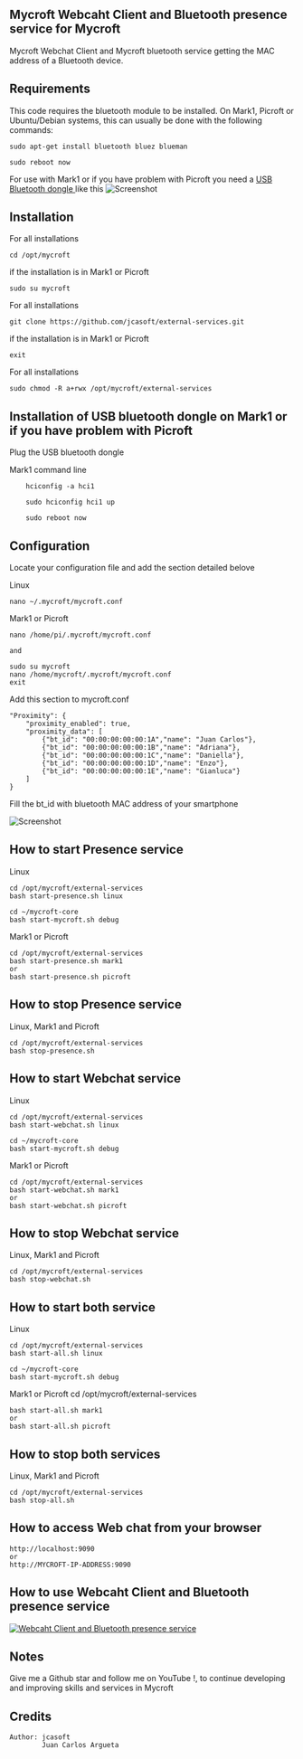 ## Mycroft Webcaht Client and Bluetooth presence service for Mycroft
Mycroft Webchat Client and Mycroft bluetooth service getting the MAC address of a Bluetooth device.


## Requirements

This code requires the bluetooth module to be installed. On Mark1, Picroft or Ubuntu/Debian systems, this can usually be done with the following commands:

    sudo apt-get install bluetooth bluez blueman

    sudo reboot now

For use with Mark1 or if you have problem with Picroft you need a [USB Bluetooth dongle ](https://www.amazon.com/Bluetooth-Dongle-Adapter-Raspberry-Windows/dp/B073H4GQ9Q/ref=sr_1_8?ie=UTF8&qid=1531953940&sr=8-8&keywords=raspberry+pi+3+usb+bluetooth+dongle) like this
![Screenshot](usb_donle.jpeg?raw=true)


## Installation

For all installations

    cd /opt/mycroft

if the installation is in Mark1 or Picroft

    sudo su mycroft

For all installations

    git clone https://github.com/jcasoft/external-services.git

if the installation is in Mark1 or Picroft

    exit

For all installations
        
    sudo chmod -R a+rwx /opt/mycroft/external-services


## Installation of USB bluetooth dongle on Mark1 or if you have problem with Picroft

Plug the USB bluetooth dongle

Mark1 command line

        hciconfig -a hci1

        sudo hciconfig hci1 up

        sudo reboot now


## Configuration


Locate your configuration file and add the section detailed belove

Linux

    nano ~/.mycroft/mycroft.conf

Mark1 or Picroft

    nano /home/pi/.mycroft/mycroft.conf

    and

    sudo su mycroft
    nano /home/mycroft/.mycroft/mycroft.conf
    exit


Add this section to mycroft.conf

    "Proximity": {
        "proximity_enabled": true, 
        "proximity_data": [
            {"bt_id": "00:00:00:00:00:1A","name": "Juan Carlos"},
            {"bt_id": "00:00:00:00:00:1B","name": "Adriana"},
            {"bt_id": "00:00:00:00:00:1C","name": "Daniella"},
            {"bt_id": "00:00:00:00:00:1D","name": "Enzo"},
            {"bt_id": "00:00:00:00:00:1E","name": "Gianluca"}
        ]
    }


Fill the bt_id with bluetooth MAC address of your smartphone

![Screenshot](IOS-Bluetooth-MAC-Address.png?raw=true)

## How to start Presence service

Linux

    cd /opt/mycroft/external-services
    bash start-presence.sh linux

    cd ~/mycroft-core
    bash start-mycroft.sh debug


Mark1 or Picroft

    cd /opt/mycroft/external-services
    bash start-presence.sh mark1   
    or
    bash start-presence.sh picroft


## How to stop Presence service

Linux, Mark1 and Picroft

    cd /opt/mycroft/external-services
    bash stop-presence.sh


## How to start Webchat service

Linux

    cd /opt/mycroft/external-services
    bash start-webchat.sh linux

    cd ~/mycroft-core
    bash start-mycroft.sh debug


Mark1 or Picroft

    cd /opt/mycroft/external-services
    bash start-webchat.sh mark1
    or
    bash start-webchat.sh picroft


## How to stop Webchat service

Linux, Mark1 and Picroft

    cd /opt/mycroft/external-services
    bash stop-webchat.sh


## How to start both service

Linux

    cd /opt/mycroft/external-services
    bash start-all.sh linux

    cd ~/mycroft-core
    bash start-mycroft.sh debug


Mark1 or Picroft
    cd /opt/mycroft/external-services

    bash start-all.sh mark1
    or   
    bash start-all.sh picroft


## How to stop both services

Linux, Mark1 and Picroft

    cd /opt/mycroft/external-services
    bash stop-all.sh

## How to access Web chat from your browser

    http://localhost:9090
    or
    http://MYCROFT-IP-ADDRESS:9090


## How to use Webcaht Client and Bluetooth presence service
[![Webcaht Client and Bluetooth presence service](https://img.youtube.com/vi/J8NGy9UwkPI/0.jpg)](https://www.youtube.com/watch?v=J8NGy9UwkPI)


## Notes
Give me a Github star and follow me on YouTube !, to continue developing and improving skills and services in Mycroft

## Credits

    Author: jcasoft
            Juan Carlos Argueta


